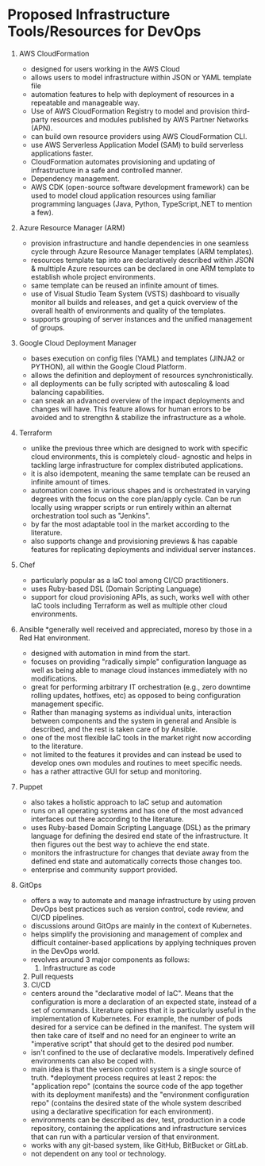 # Proposed Infrastructure Tools/Resources for DevOps

1. AWS CloudFormation
    * designed for users working in the AWS Cloud
    * allows users to model infrastructure within JSON or YAML template file
    * automation features to help with deployment of resources in a repeatable and manageable way.
    * Use of AWS CloudFormation Registry to model and provision third-party resources and modules
      published by AWS Partner Networks (APN).
    * can build own resource providers using AWS CloudFormation CLI.
    * use AWS Serverless Application Model (SAM) to build serverless applications faster.
    * CloudFormation automates provisioning and updating of infrastructure in a safe and controlled manner.
    * Dependency management.
    * AWS CDK (open-source software development framework) can be used to model cloud application resources using 
      familiar programming languages (Java, Python, TypeScript,.NET to mention a few).

2. Azure Resource Manager (ARM)
    * provision infrastructure and handle dependencies in one seamless cycle through Azure Resource Manager templates
      (ARM templates).
    * resources template tap into are declaratively described within JSON & multtiple Azure resources can be declared
      in one ARM template to establish whole project environments.
    * same template can be reused an infinite amount of times.
    * use of Visual Studio Team System (VSTS) dashboard to visually monitor all builds and releases, and get a 
      quick overview of the overall health of environments and quality of the templates.
    * supports grouping of server instances and the unified management of groups.

3. Google Cloud Deployment Manager
    * bases execution on config files (YAML) and templates (JINJA2 or PYTHON), all within the Google Cloud Platform.
    * allows the definition and deployment of resources synchronistically.
    * all deployments can be fully scripted with autoscaling & load balancing capabilities.
    * can sneak an advanced overview of the impact deployments and changes will have. This feature allows for human
      errors to be avoided and to strengthn & stabilize the infrastructure as a whole.

4. Terraform
    * unlike the previous three which are designed to work with specific cloud environments, this is completely cloud-
      agnostic and helps in tackling large infrastructure for complex distributed applications.
    * it is also idempotent, meaning the same template can be reused an infinite amount of times.
    * automation comes in various shapes and is orchestrated in varying degrees with the focus on the core plan/apply 
      cycle. Can be run locally using wrapper scripts or run entirely within an alternat orchestration tool such as 
      "Jenkins".
    * by far the most adaptable tool in the market according to the literature.
    * also supports change and provisioning previews & has capable features for replicating deployments and 
      individual server instances.

5. Chef
    * particularly popular as a IaC tool among CI/CD practitioners.
    * uses Ruby-based DSL (Domain Scripting Language)
    * support for cloud provisioning APIs, as such, works well with other IaC tools including Terraform as well as 
      multiple other cloud environments.

6. Ansible
    *generally well received and appreciated, moreso by those in a Red Hat environment.
    * designed with automation in mind from the start.
    * focuses on providing "radically simple" configuration language as well as being able to manage cloud instances
      immediately with no modifications.
    * great for performing arbitrary IT orchestration (e.g., zero downtime rolling updates, hotfixes, etc) as opposed
      to being configuration management specific.
    * Rather than managing systems as individual units, interaction between components and the system in general 
      and Ansible is described, and the rest is taken care of by Ansible.
    * one of the most flexible IaC tools in the market right now according to the literature.
    * not limited to the features it provides and can instead be used to develop ones own modules and routines to meet
      specific needs.
    * has a rather attractive GUI for setup and monitoring.

7. Puppet
    * also takes a holistic approach to IaC setup and automation
    * runs on all operating systems and has one of the most advanced interfaces out there according to the literature.
    * uses Ruby-based Domain Scripting Language (DSL) as the primary language for defining the desired end state of the infrastructure.
      It then figures out the best way to achieve the end state.
    * monitors the infrastructure for changes that deviate away from the defined end state and automatically corrects those changes too.
    * enterprise and community support provided.

8. GitOps
    * offers a way to automate and manage infrastructure by using proven DevOps best practices such as version control, code review,
      and CI/CD pipelines.
    * discussions around GitOps are mainly in the context of Kubernetes.
    * helps simplify the provisioning and management of  complex and difficult container-based applications by applying techniques proven
      in the DevOps world.
    * revolves around 3 major components as follows:
        1. Infrastructure as code
	2. Pull requests
	3. CI/CD
    * centers around the "declarative model of IaC". Means that the configuration is more a declaration of an expected state, instead
      of a set of commands. Literature opines that it is particularly useful in the implementation of Kubernetes. For example, the
      number of pods desired for a service can be defined in the manifest. The system will then take care of itself and no need for
      an engineer to write an "imperative script" that should get to the desired pod number.
    * isn't confined to the use of declarative models. Imperatively defined environments can also be coped with.
    * main idea is that the version control system is a single source of truth.
    *deployment process requires at least 2 repos: the "application repo" (contains the source code of the app together with
     its deployment manifests) and the "environment configuration repo" (contains the desired state of the whole system described
     using a declarative specification for each environment).
    * environments can be described as dev, test, production in a code repository, containing the applications and infrastructure 
      services that can run with a particular version of that environment.
    * works with any git-based system, like GitHub, BitBucket or GitLab.
    * not dependent on any tool or technology.
